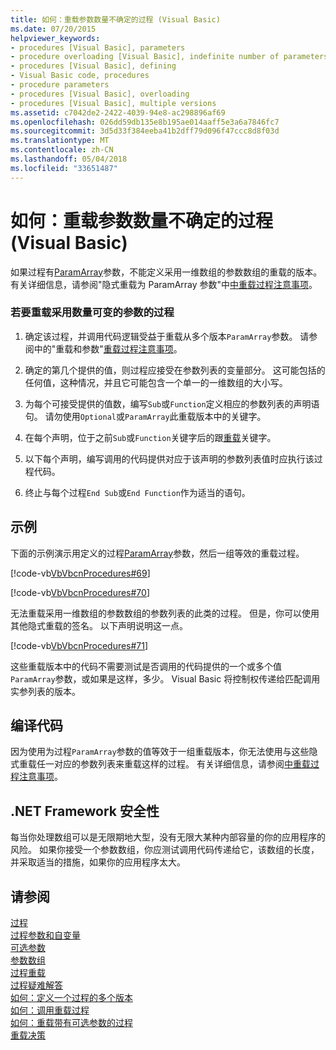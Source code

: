 ```yaml
---
title: 如何：重载参数数量不确定的过程 (Visual Basic)
ms.date: 07/20/2015
helpviewer_keywords:
- procedures [Visual Basic], parameters
- procedure overloading [Visual Basic], indefinite number of parameters
- procedures [Visual Basic], defining
- Visual Basic code, procedures
- procedure parameters
- procedures [Visual Basic], overloading
- procedures [Visual Basic], multiple versions
ms.assetid: c7042de2-2422-4039-94e8-ac298896af69
ms.openlocfilehash: 026dd59db135e8b195ae014aaff5e3a6a7846fc7
ms.sourcegitcommit: 3d5d33f384eeba41b2dff79d096f47ccc8d8f03d
ms.translationtype: MT
ms.contentlocale: zh-CN
ms.lasthandoff: 05/04/2018
ms.locfileid: "33651487"
---
```

# <a name="how-to-overload-a-procedure-that-takes-an-indefinite-number-of-parameters-visual-basic"></a>如何：重载参数数量不确定的过程 (Visual Basic)
如果过程有[ParamArray](../../../../visual-basic/language-reference/modifiers/paramarray.md)参数，不能定义采用一维数组的参数数组的重载的版本。 有关详细信息，请参阅"隐式重载为 ParamArray 参数"中[中重载过程注意事项](./considerations-in-overloading-procedures.md)。  
  
### <a name="to-overload-a-procedure-that-takes-a-variable-number-of-parameters"></a>若要重载采用数量可变的参数的过程  
  
1.  确定该过程，并调用代码逻辑受益于重载从多个版本`ParamArray`参数。 请参阅中的"重载和参数"[重载过程注意事项](./considerations-in-overloading-procedures.md)。  
  
2.  确定的第几个提供的值，则过程应接受在参数列表的变量部分。 这可能包括的任何值，这种情况，并且它可能包含一个单一的一维数组的大小写。  
  
3.  为每个可接受提供的值数，编写`Sub`或`Function`定义相应的参数列表的声明语句。 请勿使用`Optional`或`ParamArray`此重载版本中的关键字。  
  
4.  在每个声明，位于之前`Sub`或`Function`关键字后的跟[重载](../../../../visual-basic/language-reference/modifiers/overloads.md)关键字。  
  
5.  以下每个声明，编写调用的代码提供对应于该声明的参数列表值时应执行该过程代码。  
  
6.  终止与每个过程`End Sub`或`End Function`作为适当的语句。  
  
## <a name="example"></a>示例  
 下面的示例演示用定义的过程[ParamArray](../../../../visual-basic/language-reference/modifiers/paramarray.md)参数，然后一组等效的重载过程。  
  
 [!code-vb[VbVbcnProcedures#69](./codesnippet/VisualBasic/how-to-overload-a-procedure-that-takes-an-indefinite-number-of-parameters_1.vb)]  
  
 [!code-vb[VbVbcnProcedures#70](./codesnippet/VisualBasic/how-to-overload-a-procedure-that-takes-an-indefinite-number-of-parameters_2.vb)]  
  
 无法重载采用一维数组的参数数组的参数列表的此类的过程。 但是，你可以使用其他隐式重载的签名。 以下声明说明这一点。  
  
 [!code-vb[VbVbcnProcedures#71](./codesnippet/VisualBasic/how-to-overload-a-procedure-that-takes-an-indefinite-number-of-parameters_3.vb)]  
  
 这些重载版本中的代码不需要测试是否调用的代码提供的一个或多个值`ParamArray`参数，或如果是这样，多少。 Visual Basic 将控制权传递给匹配调用实参列表的版本。  
  
## <a name="compiling-the-code"></a>编译代码  
 因为使用为过程`ParamArray`参数的值等效于一组重载版本，你无法使用与这些隐式重载任一对应的参数列表来重载这样的过程。 有关详细信息，请参阅[中重载过程注意事项](./considerations-in-overloading-procedures.md)。  
  
## <a name="net-framework-security"></a>.NET Framework 安全性  
 每当你处理数组可以是无限期地大型，没有无限大某种内部容量的你的应用程序的风险。 如果你接受一个参数数组，你应测试调用代码传递给它，该数组的长度，并采取适当的措施，如果你的应用程序太大。  
  
## <a name="see-also"></a>请参阅  
 [过程](./index.md)  
 [过程参数和自变量](./procedure-parameters-and-arguments.md)  
 [可选参数](./optional-parameters.md)  
 [参数数组](./parameter-arrays.md)  
 [过程重载](./procedure-overloading.md)  
 [过程疑难解答](./troubleshooting-procedures.md)  
 [如何：定义一个过程的多个版本](./how-to-define-multiple-versions-of-a-procedure.md)  
 [如何：调用重载过程](./how-to-call-an-overloaded-procedure.md)  
 [如何：重载带有可选参数的过程](./how-to-overload-a-procedure-that-takes-optional-parameters.md)  
 [重载决策](./overload-resolution.md)
